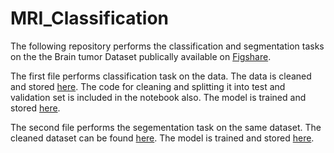 # MRI_Classification
The following repository performs the classification and segmentation tasks on the the Brain tumor Dataset publically available on [Figshare](https://figshare.com/articles/brain_tumor_dataset/1512427).

The first file performs classification task on the data. The data is cleaned and stored [here](https://drive.google.com/drive/folders/1Q7EU_iSSxTy6PBMa0-4oTIiEk6wn3Ho5?usp=sharing). The code for cleaning and splitting it into test and validation set is included in the notebook also. The model is trained and stored [here](https://drive.google.com/file/d/1l2nzwVXQlQfw78tISjC6ZAsTlyHilVmu/view?usp=sharing).

The second file performs the segementation task on the same dataset. The cleaned dataset can be found [here](https://drive.google.com/drive/folders/1cwbfG0_hQLocp6wZwWEJj8V9UKXEO9u6?usp=sharing). The model is trained and stored [here](https://drive.google.com/file/d/1yL05YFTxmjI4ZdS_GQ7TyTTFoc2Zs8_D/view?usp=sharing).

